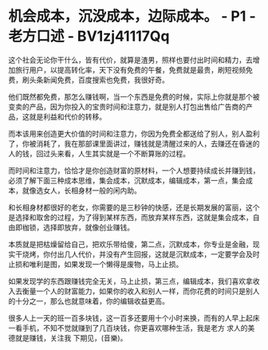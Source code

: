 # 机会成本，沉没成本，边际成本。 - P1 - 老方口述 - BV1zj41117Qq

这个社会无论你干什么，皆有代价，就算是渣男，照样也要付出时间和精力，去增加旅行用户，以提高转化率，天下没有免费的午餐，免费就是最贵，刷短视频免费，刷头条新闻免费，百度搜索也免费，我很好奇。

他们既然都免费，那怎么赚钱啊，当一个东西是免费的时候，实际上你就是那个被变卖的产品，因为你投入的宝贵时间和注意力，就是别人打包出售给广告商的产品，这就是利益和代价的转移。

而本该用来创造更大价值的时间和注意力，你因为免费全都送给了别人，别人盈利了，你被消耗了，我在那部课里面讲过，赚钱就是清醒过来的人，去赚还在昏迷的人的钱，回过头来看，人生其实就是一个不断算账的过程。

而时间和注意力，恰恰才是你创造财富的原材料，一个人想要持续成长并赚到钱，必须了解下面三种成本思维，集会成本，沉默成本，编辑成本，第一点，集会成本，就像选女人，长相身材一般的闲内助。

和长相身材都很好的老女，你需要的是三秒钟的快感，还是长期发展的富丽，这个是选择和取舍的过程，为了得到某样东西，而放弃某样东西，这就是集会成本，自由即枷锁，选择即放弃，就像创业赚钱。

本质就是把枯燥留给自己，把欢乐带给傻，第二点，沉默成本，你专业是金融，现实干烧烤，你付出几人代价，并没有产生回报，这就是沉默成本，一定要学会及时止损和唯利是图，如果发现一个懒得是废物，马上止损。

如果发现学的东西跟赚钱完全无关，马上止损，第三点，编辑成本，我们喜欢拿收入去衡量一个人的财富能力，如果你的收入和别人一样，而你花费的时间只是别人的十分之一，那么也就意味着，你的编辑收益更高。

很多人上一天的班一百多块钱，这一百多还要用十个小时来换，而有的人早上起床一看手机，不知不觉就赚到了几百块钱，你更喜欢哪种生活，我是老方 求人的美德就是赚钱，关注我 下期见，(音樂)。


